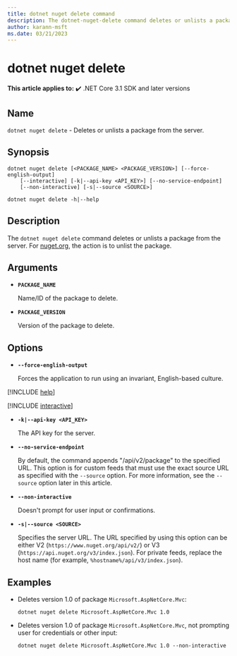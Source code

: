 ```yaml
---
title: dotnet nuget delete command
description: The dotnet-nuget-delete command deletes or unlists a package from the server.
author: karann-msft
ms.date: 03/21/2023
---
```

# dotnet nuget delete

**This article applies to:** ✔️ .NET Core 3.1 SDK and later versions

## Name

`dotnet nuget delete` - Deletes or unlists a package from the server.

## Synopsis

```dotnetcli
dotnet nuget delete [<PACKAGE_NAME> <PACKAGE_VERSION>] [--force-english-output]
    [--interactive] [-k|--api-key <API_KEY>] [--no-service-endpoint]
    [--non-interactive] [-s|--source <SOURCE>]

dotnet nuget delete -h|--help
```

## Description

The `dotnet nuget delete` command deletes or unlists a package from the server. For [nuget.org](https://www.nuget.org/), the action is to unlist the package.

## Arguments

* **`PACKAGE_NAME`**

  Name/ID of the package to delete.

* **`PACKAGE_VERSION`**

  Version of the package to delete.

## Options

* **`--force-english-output`**

  Forces the application to run using an invariant, English-based culture.

[!INCLUDE [help](../../../includes/cli-help.md)]

[!INCLUDE [interactive](../../../includes/cli-interactive-3-0.md)]

* **`-k|--api-key <API_KEY>`**

  The API key for the server.

* **`--no-service-endpoint`**

  By default, the command appends "/api/v2/package" to the specified URL. This option is for custom feeds that must use the exact source URL as specified with the `--source` option. For more information, see the `--source` option later in this article.

* **`--non-interactive`**

  Doesn't prompt for user input or confirmations.

* **`-s|--source <SOURCE>`**

  Specifies the server URL. The URL specified by using this option can be either V2 (`https://www.nuget.org/api/v2/`) or V3 (`https://api.nuget.org/v3/index.json`). For private feeds, replace the host name (for example, `%hostname%/api/v3/index.json`).

## Examples

* Deletes version 1.0 of package `Microsoft.AspNetCore.Mvc`:

  ```dotnetcli
  dotnet nuget delete Microsoft.AspNetCore.Mvc 1.0
  ```

* Deletes version 1.0 of package `Microsoft.AspNetCore.Mvc`, not prompting user for credentials or other input:

  ```dotnetcli
  dotnet nuget delete Microsoft.AspNetCore.Mvc 1.0 --non-interactive
  ```
